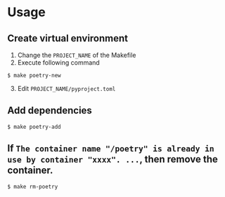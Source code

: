 # Usage

## Create virtual environment

1. Change the `PROJECT_NAME` of the Makefile
2. Execute following command

```
$ make poetry-new
```

3. Edit `PROJECT_NAME/pyproject.toml`

## Add dependencies

```
$ make poetry-add
```

## If `The container name "/poetry" is already in use by container "xxxx". ...`, then remove the container.

```
$ make rm-poetry
```
